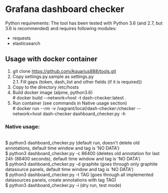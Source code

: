 # Grafana dashboard checker
Python requirements:
The tool has been tested with Python 3.6 (and 2.7, but 3.6 is recommended) and requires following modules:
- requests
- elasticsearch

## Usage with docker container
1. git clone https://github.com/Aquarius888/tools.git
2. Copy settings.py.sample as settings.py
<br/>2.1. Fill gaps (token, dash_list and other fields (if it is required))
3. Copy to the directory /etc/hosts
4. Build docker image (alpine, python3.6)
<br/>\# docker build --network=host -t dash-checker:latest .
5. Run container (see commands in Native usage section)
<br/>\#  docker run --rm -v /vagrant/local/dash-checker:/checker --network=host dash-checker dashboard_checker.py -h


### Native usage:
<br/> $ python3 dashboard_checker.py (default run, doesn't delete old annotations, default time window and tag is 'NO DATA')
<br/> $ python3 dashboard_checker.py -c 86400 (deletes old annotation for last 24h (86400 seconds), default time window and tag is 'NO DATA')
<br/> $ python3 dashboard_checker.py -d graphite (goes through only graphite datasource panels, default time window and tag is 'NO DATA')
<br/> $ python3 dashboard_checker.py -t TAG (goes through all implemented datasources panels, create annotations with tag TAG)
<br/> $ python3 dashboard_checker.py -i (dry run, test mode)